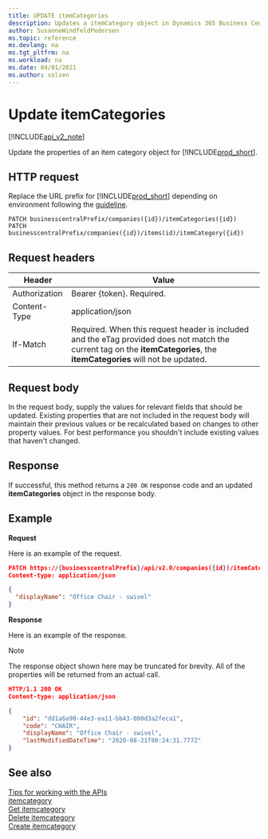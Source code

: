 ```yaml
---
title: UPDATE itemCategories   
description: Updates a itemCategory object in Dynamics 365 Business Central.
author: SusanneWindfeldPedersen
ms.topic: reference
ms.devlang: na
ms.tgt_pltfrm: na
ms.workload: na
ms.date: 04/01/2021
ms.author: solsen
---
```


# Update itemCategories

[!INCLUDE[api_v2_note](../../../includes/api_v2_note.md)]

Update the properties of an item category object for [!INCLUDE[prod_short](../../../includes/prod_short.md)].

## HTTP request
Replace the URL prefix for [!INCLUDE[prod_short](../../../includes/prod_short.md)] depending on environment following the [guideline](../../v2.0/endpoints-apis-for-dynamics.md).

```
PATCH businesscentralPrefix/companies({id})/itemCategories({id})
PATCH businesscentralPrefix/companies({id})/items(id)/itemCategory({id})
```

## Request headers

|Header       |Value                    |
|-------------|-------------------------|
|Authorization|Bearer {token}. Required.|
|Content-Type |application/json         |
|If-Match     |Required. When this request header is included and the eTag provided does not match the current tag on the **itemCategories**, the **itemCategories** will not be updated. |

## Request body
In the request body, supply the values for relevant fields that should be updated. Existing properties that are not included in the request body will maintain their previous values or be recalculated based on changes to other property values. For best performance you shouldn't include existing values that haven't changed.

## Response
If successful, this method returns a ```200 OK``` response code and an updated **itemCategories** object in the response body.

## Example

**Request**

Here is an example of the request.
```json
PATCH https://{businesscentralPrefix}/api/v2.0/companies({id})/itemCategories({id})
Content-type: application/json

{
  "displayName": "Office Chair - swivel"
}
```

**Response**

Here is an example of the response. 

> [!NOTE]  
>   The response object shown here may be truncated for brevity. All of the properties will be returned from an actual call.

```json
HTTP/1.1 200 OK
Content-type: application/json

{
    "id": "dd1a6a90-44e3-ea11-bb43-000d3a2feca1",
    "code": "CHAIR",
    "displayName": "Office Chair - swivel",
    "lastModifiedDateTime": "2020-08-21T00:24:31.777Z"
}
```

## See also
[Tips for working with the APIs](../../../developer/devenv-connect-apps-tips.md)    
[itemcategory](../resources/dynamics_itemcategory.md)    
[Get itemcategory](dynamics_itemcategory_Get.md)    
[Delete itemcategory](dynamics_itemcategory_Delete.md)    
[Create itemcategory](dynamics_itemcategory_Create.md)    
